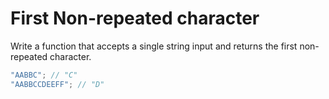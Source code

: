# First Non-repeated character

Write a function that accepts a single string input and returns the first non-repeated character.

```js
"AABBC"; // "C"
"AABBCCDEEFF"; // "D"
```
